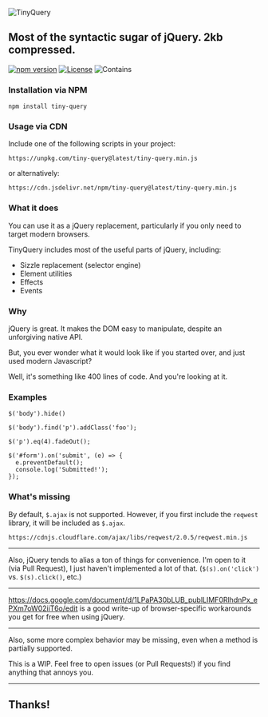 ![TinyQuery](https://kidgodzilla.github.io/tiny-query/tiny-query.png)

## Most of the syntactic sugar of jQuery. **2kb compressed.**

[![npm version](https://badge.fury.io/js/tiny-query.svg)](https://www.npmjs.com/package/tiny-query)
[![License](https://img.shields.io/badge/license-MIT%20License-blue.svg)](https://opensource.org/licenses/MIT)
![Contains](https://img.shields.io/badge/contains-badges-orange.svg)

### Installation via NPM

```
npm install tiny-query
```

### Usage via CDN

Include one of the following scripts in your project:

```
https://unpkg.com/tiny-query@latest/tiny-query.min.js
```

or alternatively:

```
https://cdn.jsdelivr.net/npm/tiny-query@latest/tiny-query.min.js
```

### What it does

You can use it as a jQuery replacement, particularly if you only need to target modern browsers.

TinyQuery includes most of the useful parts of jQuery, including:

- Sizzle replacement (selector engine)
- Element utilities
- Effects
- Events

### Why

jQuery is great. It makes the DOM easy to manipulate, despite an unforgiving native API.

But, you ever wonder what it would look like if you started over, and just used modern Javascript?

Well, it's something like 400 lines of code. And you're looking at it.

### Examples

```
$('body').hide()
```

```
$('body').find('p').addClass('foo');
```

```
$('p').eq(4).fadeOut();
```

```
$('#form').on('submit', (e) => {
  e.preventDefault();
  console.log('Submitted!');
});
```


### What's missing

By default, `$.ajax` is not supported. However, if you first include the `reqwest` library, it will be included as `$.ajax`.

```
https://cdnjs.cloudflare.com/ajax/libs/reqwest/2.0.5/reqwest.min.js
```

-----

Also, jQuery tends to alias a ton of things for convenience. I'm open to it (via Pull Request), I just haven't implemented a lot of that. (`$(s).on('click')` vs. `$(s).click()`, etc.)

-----

https://docs.google.com/document/d/1LPaPA30bLUB_publLIMF0RlhdnPx_ePXm7oW02iiT6o/edit is a good write-up of browser-specific workarounds you get for free when using jQuery.

-----

Also, some more complex behavior may be missing, even when a method is partially supported.

This is a WIP. Feel free to open issues (or Pull Requests!) if you find anything that annoys you.

-----

## Thanks!
